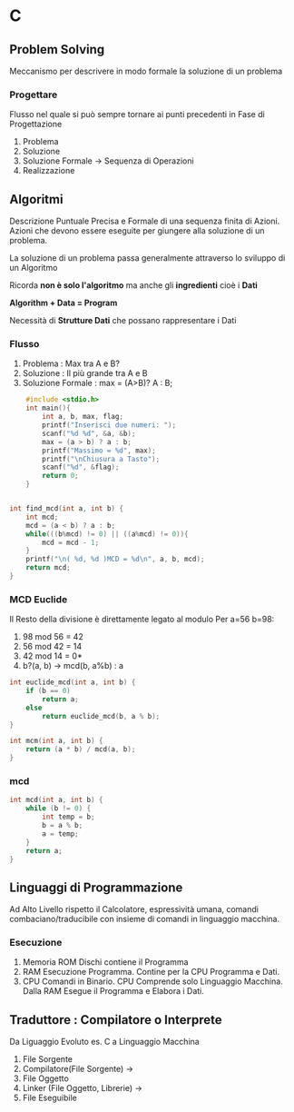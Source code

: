 # C
## Problem Solving
Meccanismo per descrivere in modo formale la soluzione di un problema
### Progettare
Flusso nel quale si può sempre tornare ai punti precedenti in Fase di Progettazione
1. Problema
2. Soluzione
3. Soluzione Formale -> Sequenza di Operazioni
4. Realizzazione
   
## Algoritmi
Descrizione Puntuale Precisa e Formale di una sequenza finita di Azioni.
Azioni che devono essere eseguite per giungere alla soluzione di un problema.

La soluzione di un problema passa generalmente attraverso lo sviluppo di un Algoritmo

Ricorda **non è solo l'algoritmo** ma anche gli **ingredienti** cioè i **Dati**

**Algorithm + Data = Program**

Necessità di **Strutture Dati** che possano rappresentare i Dati

### Flusso
1. Problema : Max tra A e B?
2. Soluzione : Il più grande tra A e B
3. Soluzione Formale : max = (A>B)? A : B;

```c
    #include <stdio.h>
    int main(){
        int a, b, max, flag;
        printf("Inserisci due numeri: ");
        scanf("%d %d", &a, &b);
        max = (a > b) ? a : b;
        printf("Massimo = %d", max);
        printf("\nChiusura a Tasto");
        scanf("%d", &flag);
        return 0;
    }
```

```c

int find_mcd(int a, int b) {
    int mcd;
    mcd = (a < b) ? a : b;
    while(((b%mcd) != 0) || ((a%mcd) != 0)){
        mcd = mcd - 1;
    }
    printf("\n( %d, %d )MCD = %d\n", a, b, mcd);
    return mcd;
}
```
### MCD Euclide
Il Resto della divisione è direttamente legato al modulo
Per a=56 b=98:
 1. 98 mod 56 = 42
 2. 56 mod 42 = 14
 3. 42 mod 14 = 0*
 4. b?(a, b) -> mcd(b, a%b) : a

```c
int euclide_mcd(int a, int b) {
    if (b == 0)
        return a;
    else
        return euclide_mcd(b, a % b);
}

int mcm(int a, int b) {
    return (a * b) / mcd(a, b);
}

```


### mcd
```c
int mcd(int a, int b) {
    while (b != 0) {
        int temp = b;
        b = a % b;
        a = temp;
    }
    return a;
}
```
## Linguaggi di Programmazione
Ad Alto Livello rispetto il Calcolatore, espressività umana, comandi combaciano/traducibile con insieme di comandi in linguaggio macchina.
### Esecuzione
 1. Memoria ROM Dischi contiene il Programma
 2. RAM Esecuzione Programma. Contine per la CPU Programma e Dati.
 3. CPU Comandi in Binario. CPU Comprende solo Linguaggio Macchina. Dalla RAM Esegue il Programma e Elabora i Dati.

## Traduttore : Compilatore o Interprete
Da Liguaggio Evoluto es. C a Linguaggio Macchina
 1. File Sorgente
 2. Compilatore(File Sorgente) ->
 3. File Oggetto
 4. Linker (File Oggetto, Librerie) ->
 5. File Eseguibile

